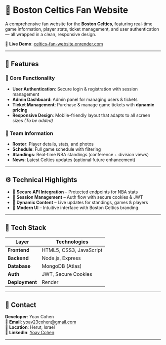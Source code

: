 # 🏀 Boston Celtics Fan Website

A comprehensive fan website for the **Boston Celtics**, featuring real-time game information, player stats, ticket management, and user authentication — all wrapped in a clean, responsive design.

🔗 **Live Demo**: [celtics-fan-website.onrender.com](https://celtics-fan-website.onrender.com)

---

## 📌 Features

### 🔐 Core Functionality
- **User Authentication**: Secure login & registration with session management
- **Admin Dashboard**: Admin panel for managing users & tickets
- **Ticket Management**: Purchase & manage game tickets with **dynamic pricing**
- **Responsive Design**: Mobile-friendly layout that adapts to all screen sizes *(To be added)*

### 🏀 Team Information
- **Roster**: Player details, stats, and photos
- **Schedule**: Full game schedule with filtering
- **Standings**: Real-time NBA standings (conference + division views)
- **News**: Latest Celtics updates (optional future enhancement)

---

## ⚙️ Technical Highlights

- 🔐 **Secure API Integration** – Protected endpoints for NBA stats
- 🍪 **Session Management** – Auth flow with secure cookies & JWT
- 🔁 **Dynamic Content** – Live updates for standings, games & players
- 🎨 **Modern UI** – Intuitive interface with Boston Celtics branding

---

## 🧱 Tech Stack

| Layer         | Technologies                     |
|---------------|----------------------------------|
| **Frontend**  | HTML5, CSS3, JavaScript          |
| **Backend**   | Node.js, Express                 |
| **Database**  | MongoDB (Atlas)                  |
| **Auth**      | JWT, Secure Cookies              |
| **Deployment**| Render                           |

---



## 👤 Contact

**Developer**: Yoav Cohen  
📧 **Email**: yoav23cohen@gmail.com  
📍 **Location**: Herut, Israel  
🔗 **LinkedIn**: [Yoav Cohen](https://www.linkedin.com/in/yoavcohen)

---

